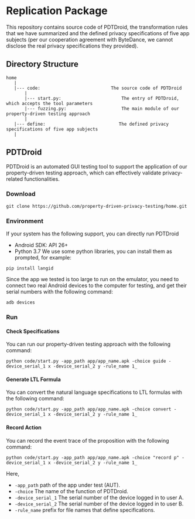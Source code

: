 # Replication Package

This repository contains source code of PDTDroid, the transformation rules that we have summarized and the defined privacy specifications of five app subjects (per our cooperation agreement with ByteDance, we cannot disclose the real privacy specifications they provided).

## Directory Structure

    home
       |
       |--- code:                           The source code of PDTDroid
           |
           |--- start.py:                       The entry of PDTDroid, which accepts the tool parameters
           |--- fuzzing.py:                     The main module of our property-driven testing approach
           |
       |--- define:                            The defined privacy specifications of five app subjects
       |

## PDTDroid

PDTDroid is an automated GUI testing tool to support the application of our property-driven testing approach, which can effectively validate privacy-related functionalities.


### Download

```
git clone https://github.com/property-driven-privacy-testing/home.git
```

### Environment

If your system has the following support, you can directly run PDTDroid 
- Android SDK: API 26+
- Python 3.7
We use some python libraries, you can install them as prompted, for example:
```
pip install langid
```
Since the app we tested is too large to run on the emulator, you need to connect two real Android devices to the computer for testing, and get their serial numbers with the following command:
```
adb devices
```

### Run

#### Check Specifications
You can run our property-driven testing approach with the following command:
```
python code/start.py -app_path app/app_name.apk -choice guide -device_serial_1 x -device_serial_2 y -rule_name 1_
```

#### Generate LTL Formula 
You can convert the natural language specifications to LTL formulas with the following command:
```
python code/start.py -app_path app/app_name.apk -choice convert -device_serial_1 x -device_serial_2 y -rule_name 1_
```

#### Record Action
You can record the event trace of the proposition with the following command:
```
python code/start.py -app_path app/app_name.apk -choice "record p" -device_serial_1 x -device_serial_2 y -rule_name 1_
```

Here, 
* `-app_path` path of the app under test (AUT). 
* `-choice` The name of the function of PDTDroid.
* `-device_serial_1` The serial number of the device logged in to user A.
* `-device_serial_2` The serial number of the device logged in to user B.
* `-rule_name` prefix for file names that define specifications.


